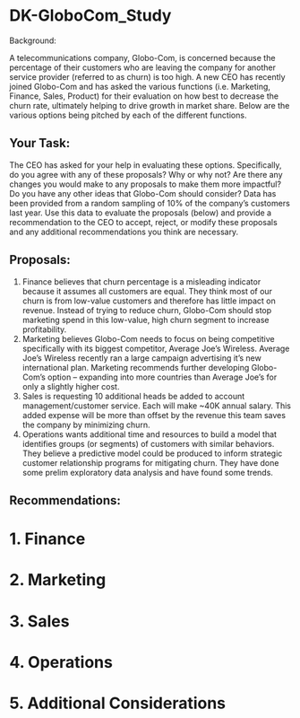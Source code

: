 # DK-GloboCom_Study

Background:

A telecommunications company, Globo-Com, is concerned because the percentage of their customers who are leaving the company for another service provider (referred to as churn) is too high.  A new CEO has recently joined Globo-Com and has asked the various functions (i.e. Marketing, Finance, Sales, Product) for their evaluation on how best to decrease the churn rate, ultimately helping to drive growth in market share.  Below are the various options being pitched by each of the different functions.

## Your Task:

The CEO has asked for your help in evaluating these options.  Specifically, do you agree with any of these proposals?  Why or why not?  Are there any changes you would make to any proposals to make them more impactful?  Do you have any other ideas that Globo-Com should consider?  Data has been provided from a random sampling of 10% of the company’s customers last year.  Use this data to evaluate the proposals (below) and provide a recommendation to the CEO to accept, reject, or modify these proposals and any additional recommendations you think are necessary.

## Proposals:

1.	Finance believes that churn percentage is a misleading indicator because it assumes all customers are equal.  They think most of our churn is from low-value customers and therefore has little impact on revenue.  Instead of trying to reduce churn, Globo-Com should stop marketing spend in this low-value, high churn segment to increase profitability. 
2.	Marketing believes Globo-Com needs to focus on being competitive specifically with its biggest competitor, Average Joe’s Wireless.  Average Joe’s Wireless recently ran a large campaign advertising it’s new international plan.  Marketing recommends further developing Globo-Com’s option – expanding into more countries than Average Joe’s for only a slightly higher cost.
3.	Sales is requesting 10 additional heads be added to account management/customer service.  Each will make ~40K annual salary.  This added expense will be more than offset by the revenue this team saves the company by minimizing churn.
4.	Operations wants additional time and resources to build a model that identifies groups (or segments) of customers with similar behaviors.  They believe a predictive model could be produced to inform strategic customer relationship programs for mitigating churn.  They have done some prelim exploratory data analysis and have found some trends.

## Recommendations:

# 1. Finance

# 2. Marketing
# 3. Sales
# 4. Operations
# 5. Additional Considerations
